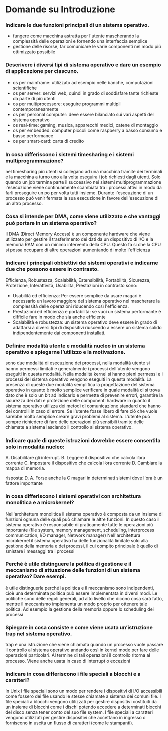 ﻿# Domande su Introduzione

### Indicare le due funzioni principali di un sistema operativo.

- fungere come macchina astratta per l'utente mascherando la complessità delle operazioni e fornendo una interfaccia semplice
- gestione delle risorse, far comunicare le varie componenti nel modo più ottimizzato possibile

### Descrivere i diversi tipi di sistema operativo e dare un esempio di applicazione per ciascuno.

- os per mainframe: utilizzato ad esempio nelle banche, computazioni scientifiche
- os per server: servizi web, quindi in grado di soddisfare tante richieste da parte di più utenti
- os per multiprocessore: eseguire programmi multipli contemporaneamente
- os per personal computer: deve essere bilanciato sui vari aspetti del sistema operativo
- os real-time: gaming, musica, apparecchi medici, catene di montaggio
- os per embedded: computer piccoli come raspberry a basso consumo e basse performance
- os per smart-card: carta di credito
 
### In cosa differiscono i sistemi timesharing e i sistemi multiprogrammazione?

nel timesharing più utenti si collegano ad una macchina tramite dei terminali e la macchina a turno uno alla volta eseguira i job richiesti dagli utenti. Solo quando un job termina parte il successivo
nei sistemi multiprogrammazione l'esecuzione viene continuamente scambiata tra i processi attivi in modo da farli proseguire un po per volta tutti insieme. Durante l'esecuzione di un processo può venir fermata la sua esecuzione in favore dell'esecuzione di un altro processo.

### Cosa si intende per DMA, come viene utilizzato e che vantaggi può portare in un sistema operativo?

Il DMA (Direct Memory Access) è un componente hardware che viene utilizzato per gestire il trasferimento dei dati da un dispositivo di I/O e la memoria RAM con un minimo intervento della CPU. Questo fa si che la CPU si possa occupare di altre operazioni aumentando di molto l'efficienza
	
### Indicare i principali obbiettivi dei sistemi operativi e indicarne due che possono essere in contrasto.

Efficienza, Robustezza, Scalabilità, Estensibilità, Portabilità, Sicurezza, Protezione, Interattività, Usabilità, Prestazioni
in contrasto sono:
- Usabilità ed efficienza: Per essere semplice da usare magari è necessario un lavoro maggiore del sistema operativo nel mascherare la complessità delle operazioni riducendo così l'efficienza.
- Prestazioni ed efficienza e portabilità: se vuoi un sistema performante è difficile fare in modo che sia anche efficiente
- Scalabilità e robustezza: un sistema operativo deve essere in grado di adattarsi a diversi tipi di dispositivi riuscendo a essere un sistema solido indipendentemente dai componenti installati.

### Definire modalità utente e modalità nucleo in un sistema operativo e spiegarne l’utilizzo e la motivazione.

sono due modalità di esecuzione dei processi, nella modalità utente si hanno permessi limitati e generalmente i processi dell'utente vengono eseguiti in questa modalità. Nella modalità kernel si hanno pieni permessi e i processi del sistema operativo vengono eseguiti in questa modalità.
	La presenza di queste due modalità semplifica la progettazione del sistema operativo in quanto è molto semplice verificare in quale modalità ci si trova dato che è solo un bit ad indicarlo e permette di prevenire errori, garantire la sicurezza dei dati e protezione delle componenti hardware in quanto il sistema operativo utilizza dei metodi di comunicazione standard che hanno dei controlli in caso di errore.
	Se l'utente fosse libero di fare ciò che vuole sarebbe molto semplice creare gravi problemi al sistema. L'utente può sempre richiedere di fare delle operazioni più sensibili tramite delle chiamate a sistema lasciando il controllo al sistema operativo.
	
### Indicare quale di queste istruzioni dovrebbe essere consentita solo in modalità nucleo:

A. Disabilitare gli interrupt.
B. Leggere il dispositivo che calcola l’ora corrente
C. Impostare il dispositivo che calcola l’ora corrente
D. Cambiare la mappa di memoria.

risposta: D, A. Forse anche la C magari in determinati sistemi dove l'ora è un fattore importante

### In cosa differiscono i sistemi operativi con architettura monolitica e a microkernel?

Nell'architettura monolitica il sistema operativo è composta da un insieme di funzioni ognuna delle quali può chiamare le altre funzioni. In questo caso il sistema operativo è responsabile di praticamente tutte le operazioni più importante (file system, memory management, scheduling, interprocess communication, I/O manager, Network manager)
Nell'architettura microkernel il sistema operativo ha delle funzionalità limitate solo alla gestione della memoria e dei processi, il cui compito principale è quello di smistare i messaggi tra i processi

### Perché è utile distinguere la politica di gestione e il meccanismo di attuazione delle funzioni di un sistema operativo? Dare esempi.

è utile distinguerle perché la politica e il meccanismo sono indipendenti, cioè una determinata politica può essere implementata in diversi modi. Le politiche sono delle regoli generali, ad alto livello che dicono cosa sarà fatto, mentre il meccanismo implementa un modo proprio per ottenere tale politica. Ad esempio la gestione della memoria oppure lo scheduling dei processi

### Spiegare in cosa consiste e come viene usata un’istruzione trap nel sistema operativo.

trap è una istruzione che viene chiamata quando un processo vuole passare il controllo al sistema operativo andando così in kernel mode per fare delle operazioni particolari. Al termine di tali operazioni il controllo ritorna al processo. Viene anche usata in caso di interrupt o eccezioni

### Indicare in cosa differiscono i file speciali a blocchi e a caratteri?

In Unix I file speciali sono un modo per rendere i dispositivi di I/O accessibili come fossero dei file usando le stesse chiamate a sistema dei comuni file.
I file speciali a blocchi vengono utilizzati per gestire dispositivi costituiti da un insieme di blocchi come i dischi potendo accedere a determinati blocchi del disco senza tener conto del suo file system.
I file speciali a caratteri vengono utilizzati per gestire dispositivi che accettano in ingresso o forniscono in uscita un flusso di caratteri (come le stampanti).
